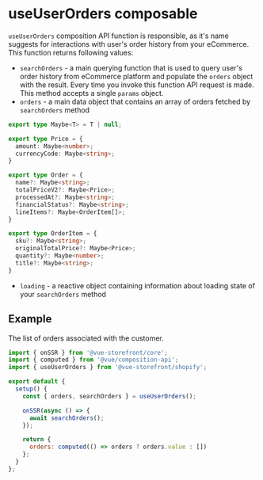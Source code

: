 # useUserOrders composable

`useUserOrders` composition API function is responsible, as it's name suggests for interactions with user's order history from your eCommerce. This function returns following values:

- `searchOrders` - a main querying function that is used to query user's order history from eCommerce platform and populate the `orders` object with the result. Every time you invoke this function API request is made. This method accepts a single `params` object.
- `orders` - a main data object that contains an array of orders fetched by `searchOrders` method
```typescript
export type Maybe<T> = T | null;

export type Price = {
  amount: Maybe<number>;
  currencyCode: Maybe<string>;
}

export type Order = {
  name?: Maybe<string>;
  totalPriceV2?: Maybe<Price>;
  processedAt?: Maybe<string>;
  financialStatus?: Maybe<string>;
  lineItems?: Maybe<OrderItem[]>;
}

export type OrderItem = {
  sku?: Maybe<string>;
  originalTotalPrice?: Maybe<Price>;
  quantity?: Maybe<number>;
  title?: Maybe<string>;
}
```
- `loading` - a reactive object containing information about loading state of your `searchOrders` method

## Example

The list of orders associated with the customer.

```javascript
import { onSSR } from '@vue-storefront/core';
import { computed } from '@vue/composition-api';
import { useUserOrders } from '@vue-storefront/shopify';

export default {
  setup() {
    const { orders, searchOrders } = useUserOrders();

    onSSR(async () => {
      await searchOrders();
    });

    return {
      orders: computed(() => orders ? orders.value : [])
    };
  }
};
```
